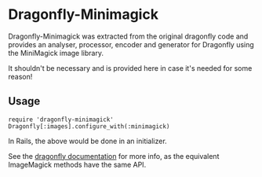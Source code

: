 Dragonfly-Minimagick
=================

Dragonfly-Minimagick was extracted from the original dragonfly code and provides an analyser, processor, encoder and generator for Dragonfly using the MiniMagick image library. 

It shouldn't be necessary and is provided here in case it's needed for some reason!

Usage
-----

    require 'dragonfly-minimagick'
    Dragonfly[:images].configure_with(:minimagick)

In Rails, the above would be done in an initializer.

See the [dragonfly documentation](http://markevans.github.com/dragonfly) for more info, as the equivalent ImageMagick methods have the same API.

